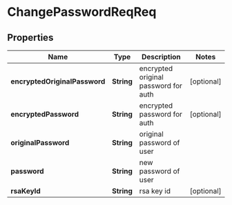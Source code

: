 # ChangePasswordReqReq

## Properties
Name | Type | Description | Notes
------------ | ------------- | ------------- | -------------
**encryptedOriginalPassword** | **String** | encrypted original password for auth |  [optional]
**encryptedPassword** | **String** | encrypted password for auth |  [optional]
**originalPassword** | **String** | original password of user | 
**password** | **String** | new password of user | 
**rsaKeyId** | **String** | rsa key id |  [optional]
